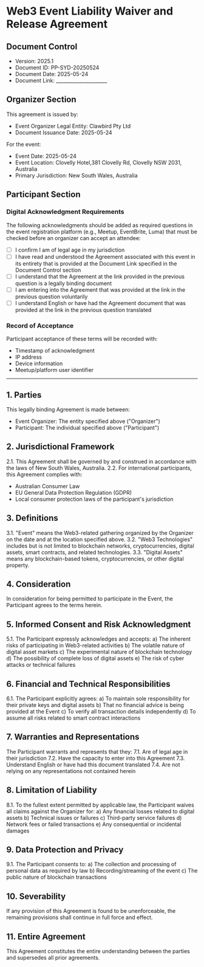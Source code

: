 # Web3 Event Liability Waiver and Release Agreement

## Document Control
- Version: 2025.1
- Document ID: PP-SYD-20250524
- Document Date: 2025-05-24
- Document Link: _____________________

## Organizer Section

This agreement is issued by:
- Event Organizer Legal Entity: Clawbird Pty Ltd
- Document Issuance Date: 2025-05-24

For the event:
- Event Date: 2025-05-24
- Event Location: Clovelly Hotel,381 Clovelly Rd, Clovelly NSW 2031, Australia
- Primary Jurisdiction: New South Wales, Australia

## Participant Section

### Digital Acknowledgment Requirements

The following acknowledgments should be added as required questions in the event registration platform (e.g., Meetup, EventBrite, Luma) that must be checked before an organizer can accept an attendee:

- [ ] I confirm I am of legal age in my jurisdiction
- [ ] I have read and understood the Agreement associated with this event in its entirety that is provided at the Document Link specified in the Document Control section
- [ ] I understand that the Agreement at the link provided in the previous question is a legally binding document
- [ ] I am entering into the Agreement that was provided at the link in the previous question voluntarily
- [ ] I understand English or have had the Agreement document that was provided at the link in the previous question translated

### Record of Acceptance

Participant acceptance of these terms will be recorded with:
- Timestamp of acknowledgment
- IP address
- Device information
- Meetup/platform user identifier

-------------------

## 1. Parties
This legally binding Agreement is made between:
- Event Organizer: The entity specified above ("Organizer")
- Participant: The individual specified above ("Participant")

## 2. Jurisdictional Framework
2.1. This Agreement shall be governed by and construed in accordance with the laws of New South Wales, Australia.
2.2. For international participants, this Agreement complies with:
   - Australian Consumer Law
   - EU General Data Protection Regulation (GDPR)
   - Local consumer protection laws of the participant's jurisdiction

## 3. Definitions
3.1. "Event" means the Web3-related gathering organized by the Organizer on the date and at the location specified above.
3.2. "Web3 Technologies" includes but is not limited to blockchain networks, cryptocurrencies, digital assets, smart contracts, and related technologies.
3.3. "Digital Assets" means any blockchain-based tokens, cryptocurrencies, or other digital property.

## 4. Consideration
In consideration for being permitted to participate in the Event, the Participant agrees to the terms herein.

## 5. Informed Consent and Risk Acknowledgment
5.1. The Participant expressly acknowledges and accepts:
   a) The inherent risks of participating in Web3-related activities
   b) The volatile nature of digital asset markets
   c) The experimental nature of blockchain technology
   d) The possibility of complete loss of digital assets
   e) The risk of cyber attacks or technical failures

## 6. Financial and Technical Responsibilities
6.1. The Participant explicitly agrees:
   a) To maintain sole responsibility for their private keys and digital assets
   b) That no financial advice is being provided at the Event
   c) To verify all transaction details independently
   d) To assume all risks related to smart contract interactions

## 7. Warranties and Representations
The Participant warrants and represents that they:
7.1. Are of legal age in their jurisdiction
7.2. Have the capacity to enter into this Agreement
7.3. Understand English or have had this document translated
7.4. Are not relying on any representations not contained herein

## 8. Limitation of Liability
8.1. To the fullest extent permitted by applicable law, the Participant waives all claims against the Organizer for:
   a) Any financial losses related to digital assets
   b) Technical issues or failures
   c) Third-party service failures
   d) Network fees or failed transactions
   e) Any consequential or incidental damages

## 9. Data Protection and Privacy
9.1. The Participant consents to:
   a) The collection and processing of personal data as required by law
   b) Recording/streaming of the event
   c) The public nature of blockchain transactions

## 10. Severability
If any provision of this Agreement is found to be unenforceable, the remaining provisions shall continue in full force and effect.

## 11. Entire Agreement
This Agreement constitutes the entire understanding between the parties and supersedes all prior agreements.
